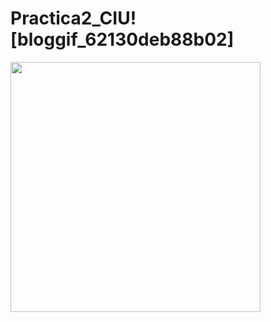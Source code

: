 # Practica2_CIU![bloggif_62130deb88b02]

<img width="400" height="400" src="https://user-images.githubusercontent.com/72138219/154886807-60b3d56f-a9fd-48fa-82b6-556949dd6589.gif">
